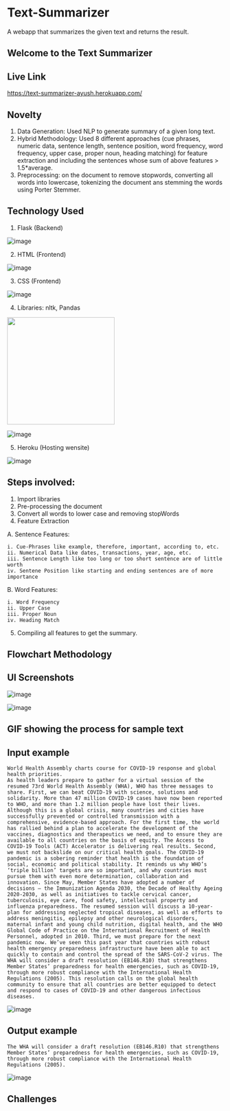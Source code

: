# Text-Summarizer
A webapp that summarizes the given text and returns the result.

## Welcome to the Text Summarizer

## Live Link

https://text-summarizer-ayush.herokuapp.com/


## Novelty

1. Data Generation: Used NLP to generate summary of a given long text. 
2. Hybrid Methodology: Used 8 different approaches (cue phrases, numeric data, sentence length, sentence position, word frequency, word frequency, upper case, proper noun, heading matching) for feature extraction and including the sentences whose sum of above features > 1.5*average.
3. Preprocessing: on the document to remove stopwords, converting all words into lowercase, tokenizing the document ans stemming the words using Porter Stemmer.

## Technology Used

1. Flask (Backend) 

![image](https://user-images.githubusercontent.com/42894689/133317407-dc868f47-fbcb-4799-be73-b25313e65b0d.png)

2. HTML (Frontend)  

![image](https://user-images.githubusercontent.com/42894689/133317464-d798e31b-8622-46be-909c-a264e34b7d31.png)

3. CSS (Frontend) 

![image](https://user-images.githubusercontent.com/42894689/133317498-05875c94-9f66-47c4-b2d3-bc5a09d1361b.png)

4. Libraries: nltk, Pandas

<img src="https://user-images.githubusercontent.com/42894689/134191189-67b97351-6107-44ce-a9c7-470e76cdf439.png" width=250px>

![image](https://user-images.githubusercontent.com/42894689/134191138-fd2b9206-827a-4392-9dcf-db3f43f992a2.png)


5. Heroku (Hosting wensite)

![image](https://user-images.githubusercontent.com/42894689/133317602-42753fcb-f12e-45b5-8983-715964902754.png)


## Steps involved:

1. Import libraries
2. Pre-processing the document
3. Convert all words to lower case and removing stopWords
4. Feature Extraction

  A. Sentence Features:

    i. Cue-Phrases like example, therefore, important, according to, etc.
    ii. Numerical Data like dates, transactions, year, age, etc.
    iii. Sentence Length like too long or too short sentence are of little worth
    iv. Sentene Position like starting and ending sentences are of more importance
  
  B. Word Features:
  
    i. Word Frequency
    ii. Upper Case
    iii. Proper Noun
    iv. Heading Match
  
5. Compiling all features to get the summary.

## Flowchart Methodology

## UI Screenshots

![image](https://user-images.githubusercontent.com/42894689/134193094-a99d02a5-daab-4f74-a52f-b5b711736411.png)

![image](https://user-images.githubusercontent.com/42894689/134193192-f3d985d6-55cb-4bbb-a4e9-f470932efe81.png)

## GIF showing the process for sample text

## Input example

```
World Health Assembly charts course for COVID-19 response and global health priorities.
As health leaders prepare to gather for a virtual session of the resumed 73rd World Health Assembly (WHA), WHO has three messages to share. First, we can beat COVID-19 with science, solutions and solidarity. More than 47 million COVID-19 cases have now been reported to WHO, and more than 1.2 million people have lost their lives. Although this is a global crisis, many countries and cities have successfully prevented or controlled transmission with a comprehensive, evidence-based approach. For the first time, the world has rallied behind a plan to accelerate the development of the vaccines, diagnostics and therapeutics we need, and to ensure they are available to all countries on the basis of equity. The Access to COVID-19 Tools (ACT) Accelerator is delivering real results. Second, we must not backslide on our critical health goals. The COVID-19 pandemic is a sobering reminder that health is the foundation of social, economic and political stability. It reminds us why WHO’s ‘triple billion’ targets are so important, and why countries must pursue them with even more determination, collaboration and innovation. Since May, Member States have adopted a number of decisions – the Immunization Agenda 2030, the Decade of Healthy Ageing 2020-2030, as well as initiatives to tackle cervical cancer, tuberculosis, eye care, food safety, intellectual property and influenza preparedness. The resumed session will discuss a 10-year-plan for addressing neglected tropical diseases, as well as efforts to address meningitis, epilepsy and other neurological disorders, maternal infant and young child nutrition, digital health, and the WHO Global Code of Practice on the International Recruitment of Health Personnel, adopted in 2010. Third, we must prepare for the next pandemic now. We’ve seen this past year that countries with robust health emergency preparedness infrastructure have been able to act quickly to contain and control the spread of the SARS-CoV-2 virus. The WHA will consider a draft resolution (EB146.R10) that strengthens Member States’ preparedness for health emergencies, such as COVID-19, through more robust compliance with the International Health Regulations (2005). This resolution calls on the global health community to ensure that all countries are better equipped to detect and respond to cases of COVID-19 and other dangerous infectious diseases.
```
![image](https://user-images.githubusercontent.com/42894689/134231752-c670bb1c-184e-497b-aeb6-f79392d759e9.png)

## Output example

```
The WHA will consider a draft resolution (EB146.R10) that strengthens Member States’ preparedness for health emergencies, such as COVID-19, through more robust compliance with the International Health Regulations (2005).
```
![image](https://user-images.githubusercontent.com/42894689/134231941-fe9f7591-8b01-411c-ba4f-48971ca4a096.png)


## Challenges

